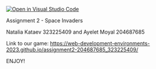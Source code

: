 [![Open in Visual Studio Code](https://classroom.github.com/assets/open-in-vscode-718a45dd9cf7e7f842a935f5ebbe5719a5e09af4491e668f4dbf3b35d5cca122.svg)](https://classroom.github.com/online_ide?assignment_repo_id=10823657&assignment_repo_type=AssignmentRepo)



Assignment 2 - Space Invaders 

Natalia Kataev 323225409 and Ayelet Moyal 204687685

Link to our game:  https://web-development-environments-2023.github.io/assignment2-204687685_323225409/

ENJOY!
